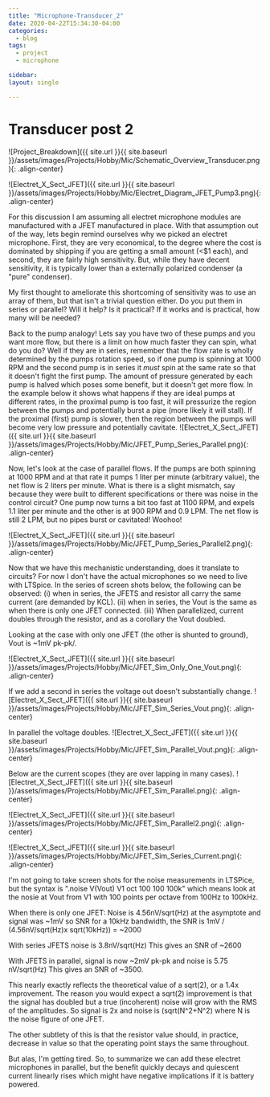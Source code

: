```yaml
---
title: "Microphone-Transducer_2"
date: 2020-04-22T15:34:30-04:00
categories:
  - blog
tags:
  - project
  - microphone

sidebar:
layout: single

---
```



# Transducer post 2

![Project_Breakdown]({{ site.url }}{{ site.baseurl }}/assets/images/Projects/Hobby/Mic/Schematic_Overview_Transducer.png){: .align-center}

![Electret_X_Sect_JFET]({{ site.url }}{{ site.baseurl }}/assets/images/Projects/Hobby/Mic/Electret_Diagram_JFET_Pump3.png){: .align-center}

For this discussion I am assuming all electret microphone modules are manufactured with a JFET manufactured in place. With that assumption out of the way, lets begin remind ourselves why we picked an electret microphone. First, they are very economical, to the degree where the cost is dominated by shipping if you are getting a small amount (<$1 each), and second, they are fairly high sensitivity. But, while they have decent sensitivity, it is typically lower than a externally polarized condenser (a "pure" condenser). 

My first thought to ameliorate this shortcoming of sensitivity was to use an array of them, but that isn't a trivial question either. Do you put them in series or parallel? Will it help? Is it practical? If it works and is practical, how many will be needed?

Back to the pump analogy! Lets say you have two of these pumps and you want more flow, but there is a limit on how much faster they can spin, what do you do? Well if they are in series, remember that the flow rate is wholly determined by the pumps rotation speed, so if one pump is spinning at 1000 RPM and the second pump is in series it _*must*_ spin at the same rate so that it doesn't fight the first pump. The amount of pressure generated by each pump is halved which poses some benefit, but it doesn't get more flow. In the example below it shows what happens if they are ideal pumps at different rates, in the proximal pump is too fast, it will pressurize the region between the pumps and potentially burst a pipe (more likely it will stall). If the proximal (first) pump is slower, then the region between the pumps will become very low pressure and potentially cavitate. 
![Electret_X_Sect_JFET]({{ site.url }}{{ site.baseurl }}/assets/images/Projects/Hobby/Mic/JFET_Pump_Series_Parallel.png){: .align-center}

Now, let's look at the case of parallel flows. If the pumps are both spinning at 1000 RPM and at that rate it pumps 1 liter per minute (arbitrary value), the net flow is 2 liters per minute. What is there is a slight mismatch, say because they were built to different specifications or there was noise in the control circuit? One pump now turns a bit too fast at 1100 RPM, and expels 1.1 liter per minute and the other is at 900 RPM and 0.9 LPM. The net flow is still 2 LPM, but no pipes burst or cavitated! Woohoo!

![Electret_X_Sect_JFET]({{ site.url }}{{ site.baseurl }}/assets/images/Projects/Hobby/Mic/JFET_Pump_Series_Parallel2.png){: .align-center}


Now that we have this mechanistic understanding, does it translate to circuits? For now I don't have the actual microphones so we need to live with LTSpice. In the series of screen shots below, the following can be observed: (i) when in series, the JFETS and resistor all carry the same current (are demanded by KCL). (ii) when in series, the Vout is the same as when there is only one JFET connected. (iii) When parallelized, current doubles through the resistor, and as a corollary the Vout doubled. 

Looking at the case with only one JFET (the other is shunted to ground), Vout is ~1mV pk-pk/.

![Electret_X_Sect_JFET]({{ site.url }}{{ site.baseurl }}/assets/images/Projects/Hobby/Mic/JFET_Sim_Only_One_Vout.png){: .align-center}

If we add a second in series the voltage out doesn't substantially change.
![Electret_X_Sect_JFET]({{ site.url }}{{ site.baseurl }}/assets/images/Projects/Hobby/Mic/JFET_Sim_Series_Vout.png){: .align-center}

In parallel the voltage doubles.
![Electret_X_Sect_JFET]({{ site.url }}{{ site.baseurl }}/assets/images/Projects/Hobby/Mic/JFET_Sim_Parallel_Vout.png){: .align-center}

Below are the current scopes (they are over lapping in many cases).
![Electret_X_Sect_JFET]({{ site.url }}{{ site.baseurl }}/assets/images/Projects/Hobby/Mic/JFET_Sim_Parallel.png){: .align-center}

![Electret_X_Sect_JFET]({{ site.url }}{{ site.baseurl }}/assets/images/Projects/Hobby/Mic/JFET_Sim_Parallel2.png){: .align-center}

![Electret_X_Sect_JFET]({{ site.url }}{{ site.baseurl }}/assets/images/Projects/Hobby/Mic/JFET_Sim_Series_Current.png){: .align-center}

I'm not going to take screen shots for the noise measurements in LTSPice, but the syntax is ".noise V(Vout) V1 oct 100 100 100k" which means look at the nosie at Vout from V1 with 100 points per octave from 100Hz to 100kHz.

When there is only one JFET:
Noise is 4.56nV/sqrt(Hz) at the asymptote and signal was ~1mV so SNR for a 10kHz bandwidth, the SNR is 1mV / (4.56nV/sqrt(Hz)x sqrt(10kHz)) = ~2000

With series JFETS noise is 3.8nV/sqrt(Hz)
This gives an SNR of ~2600

With JFETS in parallel, signal is now ~2mV pk-pk and noise is 5.75 nV/sqrt(Hz)
This gives an SNR of ~3500. 

This nearly exactly reflects the theoretical value of a sqrt(2), or a 1.4x improvement. The reason you would expect a sqrt(2) improvement is that the signal has doubled but a true (incoherent) noise will grow with the RMS of the amplitudes. So signal is 2x  and noise is (sqrt(N^2+N^2) where N is the noise figure of one JFET.

The other subtlety of this is that the resistor value should, in practice, decrease in value so that the operating point stays the same throughout. 

But alas, I'm getting tired. So, to summarize we can add these electret microphones in parallel, but the benefit quickly decays and quiescent current linearly rises which might have negative implications if it is battery powered. 

